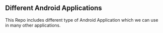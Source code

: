 ## Different Android Applications

This Repo includes different type of Android Application which we can use in many other applications.
